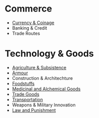 # Commerce

* [Currency & Coinage](currency.md)
* Banking & Credit
* Trade Routes

# Technology & Goods

* [Agriculture & Subsistence](agriculture.md)
* [Armour](armor_descriptions.md)
* Construction & Architechture
* [Foodstuffs](food.md)
* [Medicinal and Alchemical Goods](medicine_alchemy.md)
* [Trade Goods](trade_goods.md)
* [Transportation](transportation.md)
* Weapons & Military Innovation
* [Law and Punishment](law_punishment.md)
